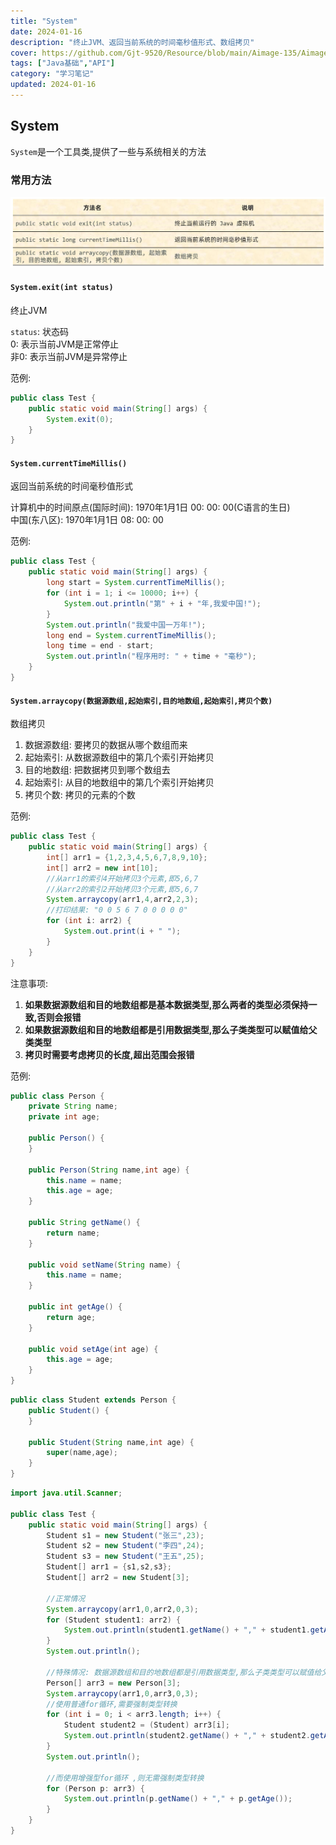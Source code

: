 ```yaml
---
title: "System"
date: 2024-01-16
description: "终止JVM、返回当前系统的时间毫秒值形式、数组拷贝"
cover: https://github.com/Gjt-9520/Resource/blob/main/Aimage-135/Aimage99.jpg?raw=true
tags: ["Java基础","API"]
category: "学习笔记"
updated: 2024-01-16
---
```


## System
  
`System`是一个工具类,提供了一些与系统相关的方法   

### 常用方法

![System常用方法](../images/System常用方法.png)

#### `System.exit(int status)`

终止JVM   

`status`: 状态码     
0: 表示当前JVM是正常停止   
非0: 表示当前JVM是异常停止   

范例: 

```java
public class Test {
    public static void main(String[] args) {
        System.exit(0);
    }
}
```

#### `System.currentTimeMillis()`

返回当前系统的时间毫秒值形式   

计算机中的时间原点(国际时间): 1970年1月1日 00: 00: 00(C语言的生日)    
中国(东八区): 1970年1月1日 08: 00: 00   

范例: 

```java
public class Test {
    public static void main(String[] args) {
        long start = System.currentTimeMillis();
        for (int i = 1; i <= 10000; i++) {
            System.out.println("第" + i + "年,我爱中国!");
        }
        System.out.println("我爱中国一万年!");
        long end = System.currentTimeMillis();
        long time = end - start;
        System.out.println("程序用时: " + time + "毫秒");
    }
}
```

#### `System.arraycopy(数据源数组,起始索引,目的地数组,起始索引,拷贝个数)`

数组拷贝   

1. 数据源数组: 要拷贝的数据从哪个数组而来    
2. 起始索引: 从数据源数组中的第几个索引开始拷贝   
3. 目的地数组: 把数据拷贝到哪个数组去  
4. 起始索引: 从目的地数组中的第几个索引开始拷贝   
5. 拷贝个数: 拷贝的元素的个数  

范例: 

```java
public class Test {
    public static void main(String[] args) {
        int[] arr1 = {1,2,3,4,5,6,7,8,9,10};
        int[] arr2 = new int[10];
        //从arr1的索引4开始拷贝3个元素,即5,6,7
        //从arr2的索引2开始拷贝3个元素,即5,6,7
        System.arraycopy(arr1,4,arr2,2,3);
        //打印结果: "0 0 5 6 7 0 0 0 0 0"
        for (int i: arr2) {
            System.out.print(i + " ");
        }
    }
}
```

注意事项: 
1. **如果数据源数组和目的地数组都是基本数据类型,那么两者的类型必须保持一致,否则会报错**   
2. **如果数据源数组和目的地数组都是引用数据类型,那么子类类型可以赋值给父类类型**  
3. **拷贝时需要考虑拷贝的长度,超出范围会报错**   

范例: 

```java
public class Person {
    private String name;
    private int age;

    public Person() {
    }

    public Person(String name,int age) {
        this.name = name;
        this.age = age;
    }

    public String getName() {
        return name;
    }

    public void setName(String name) {
        this.name = name;
    }

    public int getAge() {
        return age;
    }

    public void setAge(int age) {
        this.age = age;
    }
}
```

```java
public class Student extends Person {
    public Student() {
    }

    public Student(String name,int age) {
        super(name,age);
    }
}
```

```java
import java.util.Scanner;

public class Test {
    public static void main(String[] args) {
        Student s1 = new Student("张三",23);
        Student s2 = new Student("李四",24);
        Student s3 = new Student("王五",25);
        Student[] arr1 = {s1,s2,s3};
        Student[] arr2 = new Student[3];

        //正常情况
        System.arraycopy(arr1,0,arr2,0,3);
        for (Student student1: arr2) {
            System.out.println(student1.getName() + "," + student1.getAge());
        }
        System.out.println();

        //特殊情况: 数据源数组和目的地数组都是引用数据类型,那么子类类型可以赋值给父类类型
        Person[] arr3 = new Person[3];
        System.arraycopy(arr1,0,arr3,0,3);
        //使用普通for循环,需要强制类型转换
        for (int i = 0; i < arr3.length; i++) {
            Student student2 = (Student) arr3[i];
            System.out.println(student2.getName() + "," + student2.getAge());
        }
        System.out.println();

        //而使用增强型for循环 ,则无需强制类型转换
        for (Person p: arr3) {
            System.out.println(p.getName() + "," + p.getAge());
        }
    }
}
```